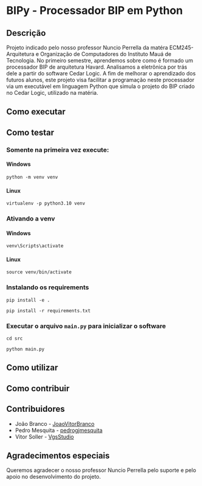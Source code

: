 # BIPy - Processador BIP em Python

## Descrição
Projeto indicado pelo nosso professor Nuncio Perrella da matéra ECM245-Arquitetura e Organização de Computadores do Instituto Mauá de Tecnologia. No primeiro semestre, aprendemos sobre como é formado um processador BIP de arquitetura Havard. Analisamos a eletrônica por trás dele a partir do software Cedar Logic. A fim de melhorar o aprendizado dos futuros alunos, este projeto visa facilitar a programação neste processador via um executável em linguagem Python que simula o projeto do BIP criado no Cedar Logic, utilizado na matéria.

## Como executar

## Como testar

### Somente na primeira vez execute:

#### Windows

```console
python -m venv venv
```

#### Linux

```
virtualenv -p python3.10 venv
```

### Ativando a venv

#### Windows

```console
venv\Scripts\activate
```

#### Linux

```console
source venv/bin/activate
```

### Instalando os requirements

```console
pip install -e .

pip install -r requirements.txt
```

### Executar o arquivo `main.py` para inicializar o software

```console
cd src

python main.py
```

## Como utilizar

## Como contribuir

## Contribuidores
- João Branco - [JoaoVitorBranco](https://github.com/JoaoVitorBranco)
- Pedro Mesquita - [pedrogjmesquita](https://github.com/pedrogjmesquita)
- Vitor Soller - [VgsStudio](https://github.com/VgsStudio)

## Agradecimentos especiais
Queremos agradecer o nosso professor Nuncio Perrella pelo suporte e pelo apoio no desenvolvimento do projeto.